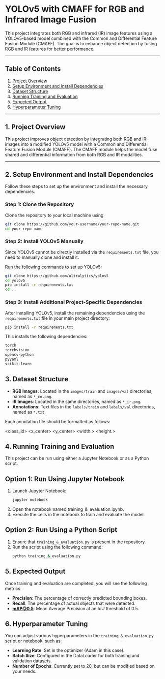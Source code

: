 # YOLOv5 with CMAFF for RGB and Infrared Image Fusion

This project integrates both RGB and infrared (IR) image features using a YOLOv5-based model combined with the Common and Differential Feature Fusion Module (CMAFF). The goal is to enhance object detection by fusing RGB and IR features for better performance.

---

## Table of Contents

1. [Project Overview](#project-overview)
2. [Setup Environment and Install Dependencies](#setup-environment-and-install-dependencies)
3. [Dataset Structure](#dataset-structure)
4. [Running Training and Evaluation](#running-training-and-evaluation)
5. [Expected Output](#expected-output)
6. [Hyperparameter Tuning](#hyperparameter-tuning)
---

## 1. Project Overview

This project improves object detection by integrating both RGB and IR images into a modified YOLOv5 model with a Common and Differential Feature Fusion Module (CMAFF). The CMAFF module helps the model fuse shared and differential information from both RGB and IR modalities.

---

## 2. Setup Environment and Install Dependencies

Follow these steps to set up the environment and install the necessary dependencies.

### Step 1: Clone the Repository

Clone the repository to your local machine using:

```bash
git clone https://github.com/your-username/your-repo-name.git
cd your-repo-name
```

### Step 2: Install YOLOv5 Manually

Since YOLOv5 cannot be directly installed via the `requirements.txt` file, you need to manually clone and install it.

Run the following commands to set up YOLOv5:

```bash
git clone https://github.com/ultralytics/yolov5
cd yolov5
pip install -r requirements.txt
cd ..
```
### Step 3: Install Additional Project-Specific Dependencies

After installing YOLOv5, install the remaining dependencies using the `requirements.txt` file in your main project directory:

```bash
pip install -r requirements.txt
```
This installs the following dependencies:
```bash
torch
torchvision
opencv-python
pyyaml
scikit-learn
```
## 3. Dataset Structure

- **RGB Images**: Located in the `images/train` and `images/val` directories, named as `*_co.png`.
- **IR Images**: Located in the same directories, named as `*_ir.png`.
- **Annotations**: Text files in the `labels/train` and `labels/val` directories, named as `*.txt`.

Each annotation file should be formatted as follows:

<class_id> <x_center> <y_center> <width.> <height.>

## 4. Running Training and Evaluation

This project can be run using either a Jupyter Notebook or as a Python script.

## Option 1: Run Using Jupyter Notebook

1. Launch Jupyter Notebook:
   ```bash
   jupyter notebook
   ```
2. Open the notebook named training_&_evaluation.ipynb.
3. Execute the cells in the notebook to train and evaluate the model.

## Option 2: Run Using a Python Script

1. Ensure that `training_&_evaluation.py` is present in the repository.
2. Run the script using the following command:
   ```bash
   python training_&_evaluation.py
    ```
## 5. Expected Output

Once training and evaluation are completed, you will see the following metrics:

- **Precision**: The percentage of correctly predicted bounding boxes.
- **Recall**: The percentage of actual objects that were detected.
- **mAP@0.5**: Mean Average Precision at an IoU threshold of 0.5.

## 6. Hyperparameter Tuning

You can adjust various hyperparameters in the `training_&_evaluation.py` script or notebook, such as:

- **Learning Rate**: Set in the optimizer (Adam in this case).
- **Batch Size**: Configured in the DataLoader for both training and validation datasets.
- **Number of Epochs**: Currently set to 20, but can be modified based on your needs.


